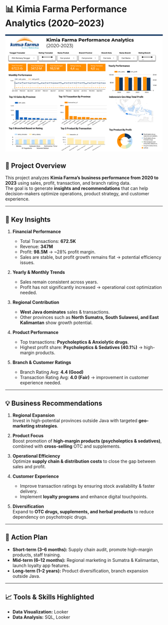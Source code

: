 # 📊 Kimia Farma Performance Analytics (2020–2023)
![Kimia Farma Dashboard](dashboard.png)

## 📌 Project Overview
This project analyzes **Kimia Farma’s business performance from 2020 to 2023** using sales, profit, transaction, and branch rating data.  
The goal is to generate **insights and recommendations** that can help decision-makers optimize operations, product strategy, and customer experience.  

---

## 🔎 Key Insights
1. **Financial Performance**
   - Total Transactions: **672.5K**  
   - Revenue: **347M**  
   - Profit: **98.5M** → ~28% profit margin.  
   - Sales are stable, but profit growth remains flat → potential efficiency issues.

2. **Yearly & Monthly Trends**
   - Sales remain consistent across years.  
   - Profit has not significantly increased → operational cost optimization needed.  

3. **Regional Contribution**
   - **West Java dominates** sales & transactions.  
   - Other provinces such as **North Sumatra, South Sulawesi, and East Kalimantan** show growth potential.

4. **Product Performance**
   - Top transactions: **Psycholeptics & Anxiolytic drugs**.  
   - Highest profit share: **Psycholeptics & Sedatives (40.1%)** → high-margin products.  

5. **Branch & Customer Ratings**
   - Branch Rating Avg: **4.4 (Good)**  
   - Transaction Rating Avg: **4.0 (Fair)** → improvement in customer experience needed.  

---

## 💡 Business Recommendations
1. **Regional Expansion**  
   Invest in high-potential provinces outside Java with targeted **geo-marketing strategies**.  

2. **Product Focus**  
   Boost promotion of **high-margin products (psycholeptics & sedatives)**, combined with **cross-selling** OTC and supplements.  

3. **Operational Efficiency**  
   Optimize **supply chain & distribution costs** to close the gap between sales and profit.  

4. **Customer Experience**  
   - Improve transaction ratings by ensuring stock availability & faster delivery.  
   - Implement **loyalty programs** and enhance digital touchpoints.  

5. **Diversification**  
   Expand to **OTC drugs, supplements, and herbal products** to reduce dependency on psychotropic drugs.  

---

## 🚀 Action Plan
- **Short-term (3–6 months):** Supply chain audit, promote high-margin products, staff training.  
- **Mid-term (6–12 months):** Regional marketing in Sumatra & Kalimantan, launch loyalty app features.  
- **Long-term (1–2 years):** Product diversification, branch expansion outside Java.  

---

## 📈 Tools & Skills Highlighted
- **Data Visualization:** Looker
- **Data Analysis:** SQL, Looker 
